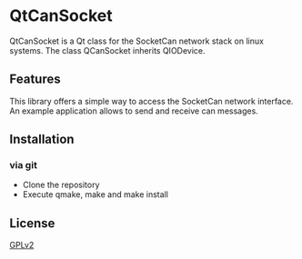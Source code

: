 # QtCanSocket

QtCanSocket is a Qt class for the SocketCan network stack on linux systems.
The class QCanSocket inherits QIODevice.


## Features

This library offers a simple way to access the SocketCan network interface.
An example application allows to send and receive can messages.

## Installation

### via git

* Clone the repository
* Execute qmake, make and make install 


## License

[GPLv2](/LICENSE)
